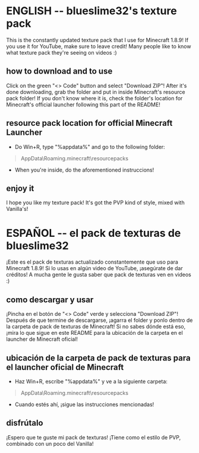 # ENGLISH -- blueslime32's texture pack
This is the constantly updated texture pack that I use for Minecraft 1.8.9! If you use it for YouTube, make sure to leave credit! Many people like to know what texture pack they're seeing on videos :)

## how to download and to use
Click on the green "<> Code" button and select "Download ZIP"! After it's done downloading, grab the folder and put in inside Minecraft's resource pack folder! If you don't know where it is, check the folder's location for Minecraft's official launcher following this part of the README!

## resource pack location for official Minecraft Launcher

* Do Win+R, type "%appdata%" and go to the following folder: 
> AppData\Roaming\.minecraft\resourcepacks

* When you're inside, do the aforementioned instruccions!

## enjoy it
I hope you like my texture pack! It's got the PVP kind of style, mixed with Vanilla's!

# ESPAÑOL -- el pack de texturas de blueslime32
¡Este es el pack de texturas actualizado constantemente que uso para Minecraft 1.8.9! Si lo usas en algún video de YouTube, ¡asegúrate de dar créditos! A mucha gente le gusta saber que pack de texturas ven en videos :)

## como descargar y usar
¡Pincha en el botón de "<> Code" verde y selecciona "Download ZIP"! Después de que termine de descargarse, ¡agarra el folder y ponlo dentro de la carpeta de pack de texturas de Minecraft! Si no sabes dónde está eso, ¡mira lo que sigue en este README para la ubicación de la carpeta en el launcher de Minecraft oficial!

## ubicación de la carpeta de pack de texturas para el launcher oficial de Minecraft

* Haz Win+R, escribe "%appdata%" y ve a la siguiente carpeta: 
> AppData\Roaming\.minecraft\resourcepacks

* Cuando estés ahí, ¡sigue las instrucciones mencionadas!

## disfrútalo
¡Espero que te guste mi pack de texturas! ¡Tiene como el estilo de PVP, combinado con un poco del Vanilla!
